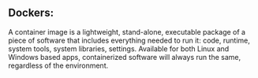## Dockers:
A container image is a lightweight, stand-alone, executable package of a piece of
software that includes everything needed to run it: code, runtime, system tools,
system libraries, settings. Available for both Linux and Windows based apps,
containerized software will always run the same, regardless of the environment.
